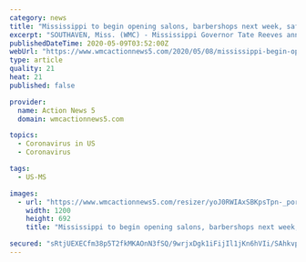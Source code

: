 ```yaml
---
category: news
title: "Mississippi to begin opening salons, barbershops next week, safer-at-home order extended for another 2 weeks"
excerpt: "SOUTHAVEN, Miss. (WMC) - Mississippi Governor Tate Reeves announced another set of businesses could reopen on the same day the Mississippi Department of Health announced a record-high number of coronavirus cases -- 404. Since March more than 9,000 Mississippians have tested positive for the coronavirus and approximately 400 people have died."
publishedDateTime: 2020-05-09T03:52:00Z
webUrl: "https://www.wmcactionnews5.com/2020/05/08/mississippi-begin-opening-salons-barbershops-next-week-safer-at-home-order-extended-another-weeks/"
type: article
quality: 21
heat: 21
published: false

provider:
  name: Action News 5
  domain: wmcactionnews5.com

topics:
  - Coronavirus in US
  - Coronavirus

tags:
  - US-MS

images:
  - url: "https://www.wmcactionnews5.com/resizer/yoJ0RWIAxSBKpsTpn-_porzVtaE=/1200x0/arc-anglerfish-arc2-prod-raycom.s3.amazonaws.com/public/NFWJRI5PSNAYHNAQQWIDDOVOWA.jpg"
    width: 1200
    height: 692
    title: "Mississippi to begin opening salons, barbershops next week, safer-at-home order extended for another 2 weeks"

secured: "sRtjUEXECfm38p5T2fkMKAOnN3fSQ/9wrjxDgk1iFijIl1jKn6hVIi/SAhkvp53CkY5p9zZHR84AnWTi86JerwX9one6rhRaH56DezqsHBxFvSDhL0y85qihT0Mc0kLMB9d8AN0xOC6b0vJmHe2dcfABKM1BgZYUYMbyShWgFoWaIxGzWrOlfQjVcWqK32Rp3pyPAuMDEmwGU8J1Uc1ajFr0ogevg9/SLgKeQMRJ0Mn0Ppb8/XLIbImAsen8U1hh3eL1Hf1aQ8usPwdE5toTu7mYDP5UnK9XrL2DTSLzwk8UEFG+6PXcct1SjM1IKUJ+;g6qFFXb2ibvX+CTIMKCNlg=="
---
```


